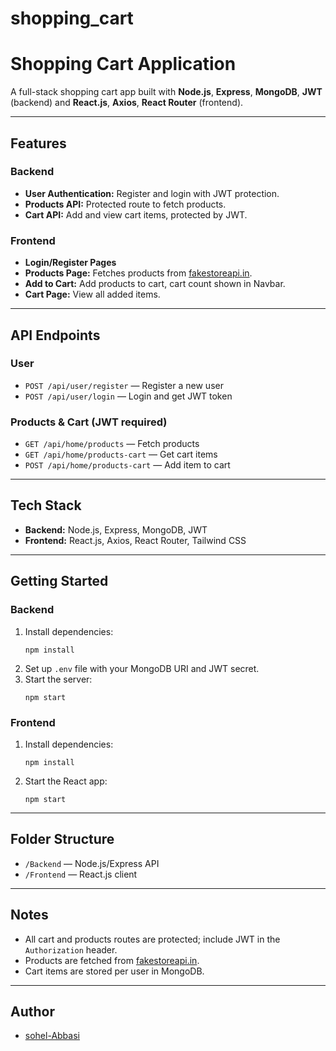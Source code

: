 # shopping_cart
# Shopping Cart Application

A full-stack shopping cart app built with **Node.js**, **Express**, **MongoDB**, **JWT** (backend) and **React.js**, **Axios**, **React Router** (frontend).

---

## Features

### Backend
- **User Authentication:** Register and login with JWT protection.
- **Products API:** Protected route to fetch products.
- **Cart API:** Add and view cart items, protected by JWT.

### Frontend
- **Login/Register Pages**
- **Products Page:** Fetches products from [fakestoreapi.in](https://fakestoreapi.in/api/products).
- **Add to Cart:** Add products to cart, cart count shown in Navbar.
- **Cart Page:** View all added items.

---

## API Endpoints

### User
- `POST /api/user/register` — Register a new user
- `POST /api/user/login` — Login and get JWT token

### Products & Cart (JWT required)
- `GET /api/home/products` — Fetch products
- `GET /api/home/products-cart` — Get cart items
- `POST /api/home/products-cart` — Add item to cart

---

## Tech Stack

- **Backend:** Node.js, Express, MongoDB, JWT
- **Frontend:** React.js, Axios, React Router, Tailwind CSS

---

## Getting Started

### Backend

1. Install dependencies:
   ```
   npm install
   ```
2. Set up `.env` file with your MongoDB URI and JWT secret.
3. Start the server:
   ```
   npm start
   ```

### Frontend

1. Install dependencies:
   ```
   npm install
   ```
2. Start the React app:
   ```
   npm start
   ```

---

## Folder Structure

- `/Backend` — Node.js/Express API
- `/Frontend` — React.js client

---

## Notes

- All cart and products routes are protected; include JWT in the `Authorization` header.
- Products are fetched from [fakestoreapi.in](https://fakestoreapi.in/api/products).
- Cart items are stored per user in MongoDB.

---

## Author

- [sohel-Abbasi](https://github.com/sohel-Abbasi)
